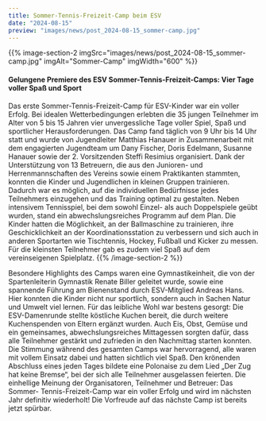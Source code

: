 ```yaml
---
title: Sommer-Tennis-Freizeit-Camp beim ESV
date: "2024-08-15"
preview: "images/news/post_2024-08-15_sommer-camp.jpg"
---
```


{{% image-section-2 imgSrc="images/news/post_2024-08-15_sommer-camp.jpg" imgAlt="Sommer-Camp" imgWidth="600" %}}
#### Gelungene Premiere des ESV Sommer-Tennis-Freizeit-Camps: Vier Tage voller Spaß und Sport
Das erste Sommer-Tennis-Freizeit-Camp für ESV-Kinder war ein voller Erfolg. Bei idealen Wetterbedingungen erlebten die 35 jungen Teilnehmer im Alter von 5 bis 15 Jahren vier unvergessliche Tage voller Spiel, Spaß und sportlicher Herausforderungen. Das Camp fand täglich von 9 Uhr bis 14 Uhr statt und wurde von Jugendleiter Matthias Hanauer in Zusammenarbeit mit dem engagierten Jugendteam um Dany Fischer, Doris Edelmann, Susanne Hanauer sowie der 2. Vorsitzenden Steffi Resimius organisiert. Dank der Unterstützung von 13 Betreuern, die aus den Junioren- und Herrenmannschaften des Vereins sowie einem Praktikanten stammten, konnten die Kinder und Jugendlichen in kleinen Gruppen trainieren. Dadurch war es möglich, auf die individuellen Bedürfnisse jedes Teilnehmers einzugehen und das Training optimal zu gestalten. Neben intensivem Tennisspiel, bei dem sowohl Einzel- als auch Doppelspiele geübt wurden, stand ein abwechslungsreiches Programm auf dem Plan. Die Kinder hatten die Möglichkeit, an der Ballmaschine zu trainieren, ihre Geschicklichkeit an der Koordinationsstation zu verbessern und sich auch in anderen Sportarten wie Tischtennis, Hockey, Fußball und Kicker zu messen. Für die kleinsten Teilnehmer gab es zudem viel Spaß auf dem vereinseigenen Spielplatz.
{{% /image-section-2 %}}

Besondere Highlights des Camps waren eine Gymnastikeinheit, die von der Spartenleiterin Gymnastik Renate Biller geleitet wurde, sowie eine spannende Führung am Bienenstand durch ESV-Mitglied Andreas Hans. Hier konnten die Kinder nicht nur sportlich, sondern auch in Sachen Natur und Umwelt viel lernen. Für das leibliche Wohl war bestens gesorgt: Die ESV-Damenrunde stellte köstliche Kuchen bereit, die durch weitere Kuchenspenden von Eltern ergänzt wurden. Auch Eis, Obst, Gemüse und ein gemeinsames, abwechslungsreiches Mittagessen sorgten dafür, dass alle Teilnehmer gestärkt und zufrieden in den Nachmittag starten konnten. Die Stimmung während des gesamten Camps war hervorragend, alle waren mit vollem Einsatz dabei und hatten sichtlich viel Spaß. Den krönenden Abschluss eines jeden Tages bildete eine Polonaise zu dem Lied „Der Zug hat keine Bremse“, bei der sich alle Teilnehmer ausgelassen feierten. Die einhellige Meinung der Organisatoren, Teilnehmer und Betreuer: Das Sommer- Tennis-Freizeit-Camp war ein voller Erfolg und wird im nächsten Jahr definitiv wiederholt! Die Vorfreude auf das nächste Camp ist bereits jetzt spürbar.
